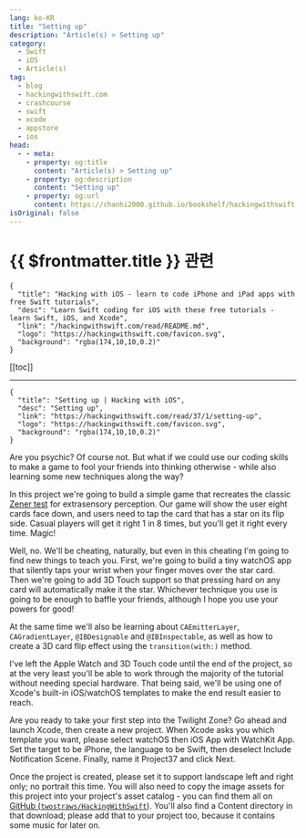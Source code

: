 ```yaml
---
lang: ko-KR
title: "Setting up"
description: "Article(s) > Setting up"
category:
  - Swift
  - iOS
  - Article(s)
tag: 
  - blog
  - hackingwithswift.com
  - crashcourse
  - swift
  - xcode
  - appstore
  - ios  
head:
  - - meta:
    - property: og:title
      content: "Article(s) > Setting up"
    - property: og:description
      content: "Setting up"
    - property: og:url
      content: https://chanhi2000.github.io/bookshelf/hackingwithswift.com/read/37/01-setting-up.html
isOriginal: false
---
```


# {{ $frontmatter.title }} 관련

```component VPCard
{
  "title": "Hacking with iOS - learn to code iPhone and iPad apps with free Swift tutorials",
  "desc": "Learn Swift coding for iOS with these free tutorials - learn Swift, iOS, and Xcode",
  "link": "/hackingwithswift.com/read/README.md",
  "logo": "https://hackingwithswift.com/favicon.svg",
  "background": "rgba(174,10,10,0.2)"
}
```

[[toc]]

---

```component VPCard
{
  "title": "Setting up | Hacking with iOS",
  "desc": "Setting up",
  "link": "https://hackingwithswift.com/read/37/1/setting-up",
  "logo": "https://hackingwithswift.com/favicon.svg",
  "background": "rgba(174,10,10,0.2)"
}
```

Are you psychic? Of course not. But what if we could use our coding skills to make a game to fool your friends into thinking otherwise - while also learning some new techniques along the way?

In this project we're going to build a simple game that recreates the classic [<VPIcon icon="fa-brands fa-wikipedia-w"/>Zener test](https://en.wikipedia.org/wiki/Zener_cards) for extrasensory perception. Our game will show the user eight cards face down, and users need to tap the card that has a star on its flip side. Casual players will get it right 1 in 8 times, but you'll get it right every time. Magic!

Well, no. We'll be cheating, naturally, but even in this cheating I'm going to find new things to teach you. First, we're going to build a tiny watchOS app that silently taps your wrist when your finger moves over the star card. Then we're going to add 3D Touch support so that pressing hard on any card will automatically make it the star. Whichever technique you use is going to be enough to baffle your friends, although I hope you use your powers for good!

At the same time we'll also be learning about `CAEmitterLayer`, `CAGradientLayer`, `@IBDesignable` and `@IBInspectable`, as well as how to create a 3D card flip effect using the `transition(with:)` method.

I've left the Apple Watch and 3D Touch code until the end of the project, so at the very least you'll be able to work through the majority of the tutorial without needing special hardware. That being said, we'll be using one of Xcode's built-in iOS/watchOS templates to make the end result easier to reach.

Are you ready to take your first step into the Twilight Zone? Go ahead and launch Xcode, then create a new project. When Xcode asks you which template you want, please select watchOS then iOS App with WatchKit App. Set the target to be iPhone, the language to be Swift, then deselect Include Notification Scene. Finally, name it Project37 and click Next.

Once the project is created, please set it to support landscape left and right only; no portrait this time. You will also need to copy the image assets for this project into your project's asset catalog - you can find them all on [GitHub (<VPIcon icon="iconfont icon-github"/>`twostraws/HackingWithSwift`)](https://github.com/twostraws/HackingWithSwift). You'll also find a Content directory in that download; please add that to your project too, because it contains some music for later on.

